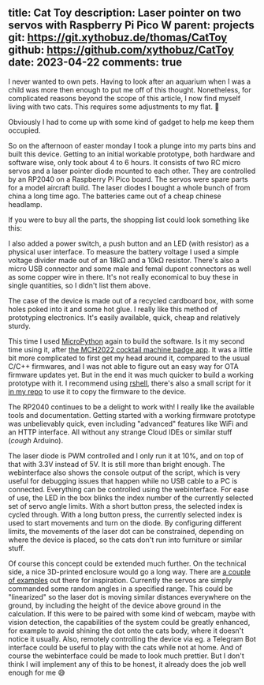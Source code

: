 title: Cat Toy
description: Laser pointer on two servos with Raspberry Pi Pico W
parent: projects
git: https://git.xythobuz.de/thomas/CatToy
github: https://github.com/xythobuz/CatToy
date: 2023-04-22
comments: true
---

I never wanted to own pets.
Having to look after an aquarium when I was a child was more then enough to put me off of this thought.
Nonetheless, for complicated reasons beyond the scope of this article, I now find myself living with two cats.
This requires some adjustments to my flat. 👷

<!--%
lightgallery([
    [ "img/cats_1.jpg", "Ares sitting on my 3D printer" ],
    [ "img/cats_2.jpg", "Aphrodite sitting on my 3D printer" ],
    [ "img/cats_3.jpg", "Aphrodite sitting on my laser engraver" ],
    [ "img/cats_4.jpg", "Ares and Aphrodite sharing my printer tower" ],
])
%-->

Obviously I had to come up with some kind of gadget to help me keep them occupied.

<!--%
lightgallery([
    [ "img/cat_toy.mp4", "video/mp4", "", "", "Demonstration video" ],
    [ "img/cat_toy_2.jpg", "Servos and laser diode" ],
    [ "img/cat_toy_1.jpg", "View inside box" ],
])
%-->

So on the afternoon of easter monday I took a plunge into my parts bins and built this device.
Getting to an initial workable prototype, both hardware and software wise, only took about 4 to 6 hours.
It consists of two RC micro servos and a laser pointer diode mounted to each other.
They are controlled by an RP2040 on a Raspberry Pi Pico board.
The servos were spare parts for a model aircraft build.
The laser diodes I bought a whole bunch of from china a long time ago.
The batteries came out of a cheap chinese headlamp.

If you were to buy all the parts, the shopping list could look something like this:

<!--%
tableHelper([ "align-right", "align-right", "align-right", "align-left", "align-right monospaced" ],
    [ "Description", "Type", "Count", "Link", "Price" ], [
        [ "MCU", "Raspberry Pi Pico W", "1x", "<a href=\"https://www.berrybase.de/raspberry-pi-pico-w-rp2040-wlan-mikrocontroller-board\">BerryBase</a>", "6.90€" ],
        [ "Servo", "MG90S", "2x", "<a href=\"https://www.roboter-bausatz.de/p/mg90s-micro-servo-motor\">Roboter-Bausatz</a>", "7.90€" ],
        [ "Laser Diode", "650nm 5V 5mW", "1x", "<a href=\"https://www.radiomag.com.de/product/mini-650nm-6mm-5v-5mw-laser-dot-diode-module-head-wl-red-laser-led_58363.html\">Radiomag</a>", "1.40€" ],
        [ "Battery", "18650 Li-Ion 3.7V 2900mAh", "2x", "<a href=\"https://www.akkuteile.de/en/bak-n18650cnp-2500mah-3-6-3-7v-li-ion-battery-20a-discharge-current_100846_3093\">AkkuTeile</a>", "9.38€" ],
        [ "Holder", "18650 holder", "2x", "<a href=\"https://www.akkuteile.de/en/battery-holder-for-1x-18650-cell-with-connector_400422_1454\">AkkuTeile</a>", "2.58€" ],
        [ "DC-DC", "LM2596 step-down module", "1x", "<a href=\"https://www.makershop.de/module/step-downup/lm2596-step-down/\">MakerShop</a>", "1.70€" ],
        [ "Sum", "", "", "", "~30.00€" ]
    ]
)
%-->

I also added a power switch, a push button and an LED (with resistor) as a physical user interface.
To measure the battery voltage I used a simple voltage divider made out of an 18kΩ and a 10kΩ resistor.
There's also a micro USB connector and some male and femal dupont connectors as well as some copper wire in there.
It's not really economical to buy these in single quantities, so I didn't list them above.

The case of the device is made out of a recycled cardboard box, with some holes poked into it and some hot glue.
I really like this method of prototyping electronics.
It's easily available, quick, cheap and relatively sturdy.

<!--%
lightgallery([
    [ "img/cat_toy_3.jpg", "Buttons" ],
    [ "img/cat_toy_4.jpg", "PCB" ],
])
%-->

This time I used [MicroPython](https://docs.micropython.org/en/latest/rp2/quickref.html) again to build the software.
Is it my second time using it, after [the MCH2022 cocktail machine badge app](http://localhost:8080/2022_07_29_MCH2022.html#app).
It was a little bit more complicated to first get my head around it, compared to the usual C/C++ firmwares, and I was not able to figure out an easy way for OTA firmware updates yet.
But in the end it was much quicker to build a working prototype with it.
I recommend using [rshell](https://github.com/dhylands/rshell), there's also a small script for it [in my repo](https://git.xythobuz.de/thomas/CatToy/src/branch/master/copy.sh) to use it to copy the firmware to the device.

The RP2040 continues to be a delight to work with!
I really like the available tools and documentation.
Getting started with a working firmware prototype was unbelievably quick, even including "advanced" features like WiFi and an HTTP interface.
All without any strange Cloud IDEs or similar stuff (*cough* Arduino).

<!--%
lightgallery([
    [ "img/cat_toy_web.png", "Webinterface of the Cat Toy" ],
])
%-->

The laser diode is PWM controlled and I only run it at 10%, and on top of that with 3.3V instead of 5V.
It is still more than bright enough.
The webinterface also shows the console output of the script, which is very useful for debugging issues that happen while no USB cable to a PC is connected.
Everything can be controlled using the webinterface.
For ease of use, the LED in the box blinks the index number of the currently selected set of servo angle limits.
With a short button press, the selected index is cycled through.
With a long button press, the currently selected index is used to start movements and turn on the diode.
By configuring different limits, the movements of the laser dot can be constrained, depending on where the device is placed, so the cats don't run into furniture or similar stuff.

Of course this concept could be extended much further.
On the technical side, a nice 3D-printed enclosure would go a long way.
There are [a couple of examples](https://www.printables.com/search/models?q=laser+cat+toy) out there for inspiration.
Currently the servos are simply commanded some random angles in a specified range.
This could be "linearized" so the laser dot is moving similar distances everywhere on the ground, by including the height of the device above ground in the calculation.
If this were to be paired with some kind of webcam, maybe with vision detection, the capabilities of the system could be greatly enhanced, for example to avoid shining the dot onto the cats body, where it doesn't notice it usually.
Also, remotely controlling the device via eg. a Telegram Bot interface could be useful to play with the cats while not at home.
And of course the webinterface could be made to look much prettier.
But I don't think I will implement any of this to be honest, it already does the job well enough for me 😅
